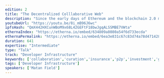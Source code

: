 ```yaml
---
edition: 2
title: "The Decentralized Colllaborative Web"
description: "Since the early days of Ethereum and the blockchain 2.0 movement there has been extensive research regarding the Decentralised Autonomous Organisation (DAO) concept. Nevertheless, and despite TheDAO experiment, a complete understanding of what exactly a DAO is and how its ticks is still lacking. In this talk I’d like to briefly sketch a comprehensive DAO protocol, enabling decentralised reputation-based collaboration, decision making and value distribution. A scalable implementation of the protocol on the Ethereum blockchain is made possible by introducing a novel software architecture composed of a simple smart contract on the chain, and an off-chain component responsible for the majority of the interactions with the protocol."
youtubeUrl: "https://youtu.be/8i_mB96J6wc"
ipfsHash: "QmX442HXCunWBoM9x68L42GEFtF18bwJgqALSSMBE7VWta"
ethernaIndex: "https://etherna.io/embed/634809a8080a54f6d733ecda"
ethernaPermalink: "https://etherna.io/embed/6ea3e831c67c83d74a78d471428a01c9586c02949fd248a79ce2fa06acf89287"
duration: 641
expertise: "Intermediate"
type: "Talk"
track: "Developer Infrastructure"
keywords: ['collaboration','curation','insurance','p2p','investment','governance','reputation','network','scalability','subjective','backfeed','systems']
tags: ['Developer Infrastructure']
speakers: ['Matan Field']
---
```

